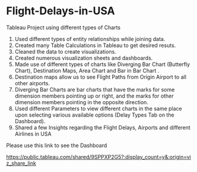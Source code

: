 # Flight-Delays-in-USA
Tableau Project using different types of Charts

1. Used different types of entity relationships while joining data.
2. Created many Table Calculations in Tableau to get desired resuts.
3. Cleaned the data to create visualizations.
4. Created numerous visualization sheets and dashboards.
5. Made use of different types of charts like Diverging Bar Chart (Butterfly Chart), Destination Maps, Area Chart and Bar in Bar Chart .
6. Destination maps allow us to see Flight Paths from Origin Airport to all other airports.
7. Diverging Bar Charts are bar charts that have the marks for some dimension members pointing up or right, and the marks for other dimension members pointing in the opposite direction.  
8. Used different Parameters to view different charts in the same place upon selecting various available options (Delay Types Tab on the Dashboard).
9. Shared a few Insights regarding the Flight Delays, Airports and different Airlines in USA

Please use this link to see the Dashboard

https://public.tableau.com/shared/9SPPXP2G5?:display_count=y&:origin=viz_share_link

